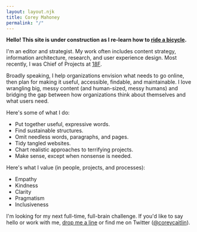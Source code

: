 ```yaml
---
layout: layout.njk
title: Corey Mahoney
permalink: "/"
---
```


**Hello! This site is under construction as I re-learn how to [ride a bicycle](https://www.11ty.dev).**

I'm an editor and strategist. My work often includes content strategy, information architecture, research, and user experience design. Most recently, I was Chief of Projects at [18F](https://18f.gsa.gov).

Broadly speaking, I help organizations envision what needs to go online, then plan for making it useful, accessible, findable, and maintainable. I love wrangling big, messy content (and human-sized, messy humans) and bridging the gap between how organizations think about themselves and what users need.

Here's some of what I do:

* Put together useful, expressive words.
* Find sustainable structures.
* Omit needless words, paragraphs, and pages.
* Tidy tangled websites.
* Chart realistic approaches to terrifying projects.
* Make sense, except when nonsense is needed.

Here's what I value (in people, projects, and processes):

* Empathy
* Kindness
* Clarity
* Pragmatism
* Inclusiveness

I'm looking for my next full-time, full-brain challenge. If you'd like to say hello or work with me, [drop me a line](mailto:hello@coreycaitlin.com) or find me on Twitter (<a href="http://twitter.com/coreycaitlin" title="twitter">@coreycaitlin</a>).
